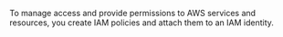 To manage access and provide permissions to AWS services and resources, you create IAM policies and attach them to an IAM identity.